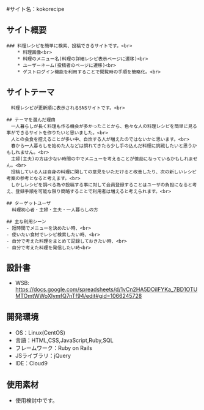 #サイト名：kokorecipe

  ## サイト概要<br>

    ### 料理レシピを簡単に検索、投稿できるサイトです。<br>
        * 料理画像<br>
        * 料理のメニュー名(料理の詳細レシピ表示ページに遷移)<br>
        * ユーザーネーム(投稿者のページに遷移)<br>
        * ゲストログイン機能を利用することで閲覧時の手順を簡略化。<br>

  ## サイトテーマ<br>
    　料理レシピが更新順に表示されるSNSサイトです。<br>

    ## テーマを選んだ理由
    　一人暮らしが長く料理も作る機会が多かったことから、色々な人の料理レシピを簡単に見る事ができるサイトを作りたいと思いました。<br>
    　人との会食を控えることが多い中、自炊する人が増えたのではないかと思います。<br>
    　春から一人暮らしを始めた人などは慣れてきたら少し手の込んだ料理に挑戦したいと思うかもしれません。<br>
    　主婦(主夫)の方は少ない時間の中でメニューを考えることが億劫になっているかもしれません。<br>
    　投稿している人は自身の料理に関しての意見をいただけると改善したり、次の新しいレシピ考案の参考となると考えます。<br>
    　しかしレシピを調べる為や投稿する事に対して会員登録することはユーザの負担になると考え、登録手順を可能な限り簡略することで利用者は増えると考えられます。<br>

    ## ターゲットユーザ
      料理初心者・主婦・主夫・一人暮らしの方

    ## 主な利用シーン
    - 短時間でメニューを決めたい時、<br>
    - 使いたい食材でレシピ検索したい時、<br>
    - 自分で考えた料理をまとめて記録しておきたい時、<br>
    - 自分で考えた料理を発信したい時<br>

  ## 設計書
  * WSB: https://docs.google.com/spreadsheets/d/1vCn2HA5DOiIFYKa_7BD1OTUMTOmtWWoXIymfQ7nTf94/edit#gid=1066245728

  ## 開発環境
  - OS：Linux(CentOS)
  - 言語：HTML,CSS,JavaScript,Ruby,SQL
  - フレームワーク：Ruby on Rails
  - JSライブラリ：jQuery
  - IDE：Cloud9

  ## 使用素材
  - 使用検討中です。
